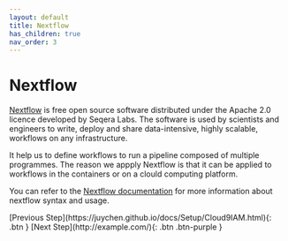 ```yaml
---
layout: default
title: Nextflow
has_children: true
nav_order: 3
---
```

# Nextflow

[Nextflow](https://www.nextflow.io/about-us.html) is free open source software distributed under the Apache 2.0 licence developed by Seqera Labs. The software is used by scientists and engineers to write, deploy and share data-intensive, highly scalable, workflows on any infrastructure.

It help us to define workflows to run a pipeline composed of multiple programmes. The reason we appply Nextflow is that it can be applied to workflows in the containers or on a clould computing platform.

You can refer to the [Nextflow documentation](https://www.nextflow.io/docs/latest/getstarted.html) for more information about nextflow syntax and usage.


<div class="code-example" markdown="1">
[Previous Step](https://juychen.github.io/docs/Setup/Cloud9IAM.html){: .btn }
[Next Step](http://example.com/){: .btn .btn-purple }
</div>